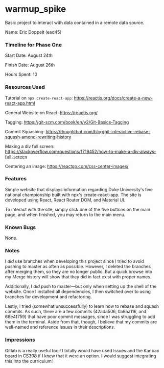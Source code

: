 # warmup_spike

Basic project to interact with data contained in a remote data source.


Name: Eric Doppelt (ead45)

### Timeline for Phase One

Start Date: August 24th

Finish Date: August 26th

Hours Spent: 10


### Resources Used
Tutorial on `npx create-react-app`: https://reactjs.org/docs/create-a-new-react-app.html

General Website on React: https://reactjs.org/

Tagging: https://git-scm.com/book/en/v2/Git-Basics-Tagging

Commit Squashing: https://thoughtbot.com/blog/git-interactive-rebase-squash-amend-rewriting-history

Making a div full screen: https://stackoverflow.com/questions/1719452/how-to-make-a-div-always-full-screen

Centering an image: https://reactgo.com/css-center-images/

### Features
Simple website that displays information regarding Duke University's five national championship built with npx's create-react-app. The site is developed using React, React Router DOM, and Material UI.

To interact with the site, simply click one of the five buttons on the main page, and when finished, you may return to the main menu.

### Known Bugs
None.


### Notes
I *did* use branches when developing this project since I tried to avoid pushing to master as often as possible. However, I deleted the branches after merging them, so they are no longer public. But a quick browse into my Merge history will show that they did in fact exist with proper names.

Additionally, I *did* push to master—but only when setting up the shell of the website. Once I installed all dependencies, I then switched over to using branches for development and refactoring.

Lastly, I tried (somewhat unsuccessfully) to learn how to rebase and squash commits. As such, there are a few commits (42ada506, 0a8aa116, and 66e4f759) that have poor commit messages, since I was struggling to add them in the terminal. Aside from that, though, I believe that my commits are well-named and reference issues in their descriptions.

### Impressions
Gitlab is a really useful tool! I totally would have used Issues and the Kanban board in CS308 if I knew that it were an option. I would suggest integrating this into the curriculum!

